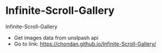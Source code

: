 # Infinite-Scroll-Gallery
Infinite-Scroll-Gallery
- Get images data from unslpash api
- Go to link: https://chondan.github.io/Infinite-Scroll-Gallery/
